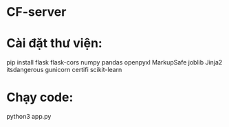 # CF-server
# Cài đặt thư viện: 
pip install flask flask-cors numpy pandas openpyxl MarkupSafe joblib Jinja2 itsdangerous gunicorn certifi scikit-learn 
# Chạy code: 
python3 app.py
